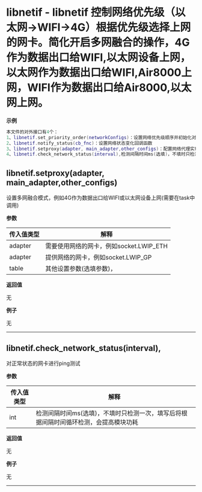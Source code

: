 # libnetif - libnetif 控制网络优先级（以太网->WIFI->4G）根据优先级选择上网的网卡。简化开启多网融合的操作，4G作为数据出口给WIFI,以太网设备上网，以太网作为数据出口给WIFI,Air8000上网，WIFI作为数据出口给Air8000,以太网上网。

**示例**

```lua
本文件的对外接口有4个：
1、libnetif.set_priority_order(networkConfigs)：设置网络优先级顺序并初始化对应网络(需要在task中调用)
2、libnetif.notify_status(cb_fnc)：设置网络状态变化回调函数
3、libnetif.setproxy(adapter, main_adapter,other_configs)：配置网络代理实现多网融合(需要在task中调用)
4、libnetif.check_network_status(interval),检测间隔时间ms(选填)，不填时只检测一次，填写后将根据间隔时间循环检测，会提高模块功耗

```

## libnetif.setproxy(adapter, main_adapter,other_configs)

设置多网融合模式，例如4G作为数据出口给WIFI或以太网设备上网(需要在task中调用)

**参数**

|传入值类型|解释|
|-|-|
|adapter|需要使用网络的网卡，例如socket.LWIP_ETH|
|adapter|提供网络的网卡，例如socket.LWIP_GP|
|table|其他设置参数(选填参数)，|

**返回值**

无

**例子**

无

---

## libnetif.check_network_status(interval),

对正常状态的网卡进行ping测试

**参数**

|传入值类型|解释|
|-|-|
|int|检测间隔时间ms(选填)，不填时只检测一次，填写后将根据间隔时间循环检测，会提高模块功耗|

**返回值**

无

**例子**

无

---


